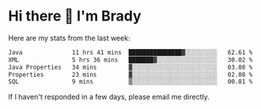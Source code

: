 # Hi there 👋 I'm Brady

Here are my stats from the last week:
<!--START_SECTION:waka-->

```txt
Java              11 hrs 41 mins  ███████████████▓░░░░░░░░░   62.61 %
XML               5 hrs 36 mins   ███████▓░░░░░░░░░░░░░░░░░   30.02 %
Java Properties   34 mins         ▓░░░░░░░░░░░░░░░░░░░░░░░░   03.08 %
Properties        23 mins         ▓░░░░░░░░░░░░░░░░░░░░░░░░   02.08 %
SQL               9 mins          ▒░░░░░░░░░░░░░░░░░░░░░░░░   00.81 %
```

<!--END_SECTION:waka-->

If I haven't responded in a few days, please email me directly. 
